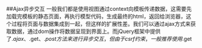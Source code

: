 ##Ajax异步交互
一般我们都是使用视图通过context向模板传递数据，这需要先加载完模板的静态页面，再执行模型代码，生成最终的html，返回给浏览器，这个过程将页面与数据集成到一起，但这样的扩展性差。我们可以通过ajax方式来获取数据，通过dom操作将数据呈现到界面上。而jQuery框架中提供了$.ajax、$.get、$.post方法来进行异步交互，但由于csrf约束，一般推荐使用$.get